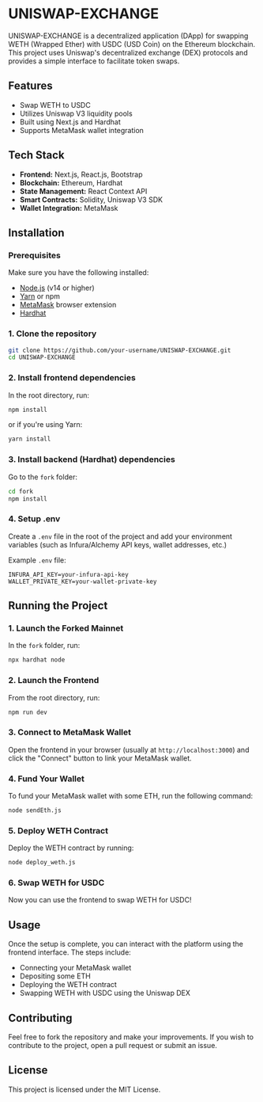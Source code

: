 # UNISWAP-EXCHANGE

UNISWAP-EXCHANGE is a decentralized application (DApp) for swapping WETH (Wrapped Ether) with USDC (USD Coin) on the Ethereum blockchain. This project uses Uniswap's decentralized exchange (DEX) protocols and provides a simple interface to facilitate token swaps.

## Features

- Swap WETH to USDC
- Utilizes Uniswap V3 liquidity pools
- Built using Next.js and Hardhat
- Supports MetaMask wallet integration

## Tech Stack

- **Frontend:** Next.js, React.js, Bootstrap
- **Blockchain:** Ethereum, Hardhat
- **State Management:** React Context API
- **Smart Contracts:** Solidity, Uniswap V3 SDK
- **Wallet Integration:** MetaMask

## Installation

### Prerequisites

Make sure you have the following installed:

- [Node.js](https://nodejs.org/) (v14 or higher)
- [Yarn](https://yarnpkg.com/) or npm
- [MetaMask](https://metamask.io/) browser extension
- [Hardhat](https://hardhat.org/)

### 1. Clone the repository

```bash
git clone https://github.com/your-username/UNISWAP-EXCHANGE.git
cd UNISWAP-EXCHANGE
```

### 2. Install frontend dependencies

In the root directory, run:

```bash
npm install
```

or if you're using Yarn:

```bash
yarn install
```

### 3. Install backend (Hardhat) dependencies

Go to the `fork` folder:

```bash
cd fork
npm install
```

### 4. Setup .env

Create a `.env` file in the root of the project and add your environment variables (such as Infura/Alchemy API keys, wallet addresses, etc.)

Example `.env` file:

```env
INFURA_API_KEY=your-infura-api-key
WALLET_PRIVATE_KEY=your-wallet-private-key
```

## Running the Project

### 1. Launch the Forked Mainnet

In the `fork` folder, run:

```bash
npx hardhat node
```

### 2. Launch the Frontend

From the root directory, run:

```bash
npm run dev
```

### 3. Connect to MetaMask Wallet

Open the frontend in your browser (usually at `http://localhost:3000`) and click the "Connect" button to link your MetaMask wallet.

### 4. Fund Your Wallet

To fund your MetaMask wallet with some ETH, run the following command:

```bash
node sendEth.js
```

### 5. Deploy WETH Contract

Deploy the WETH contract by running:

```bash
node deploy_weth.js
```

### 6. Swap WETH for USDC

Now you can use the frontend to swap WETH for USDC!

## Usage

Once the setup is complete, you can interact with the platform using the frontend interface. The steps include:

- Connecting your MetaMask wallet
- Depositing some ETH
- Deploying the WETH contract
- Swapping WETH with USDC using the Uniswap DEX

## Contributing

Feel free to fork the repository and make your improvements. If you wish to contribute to the project, open a pull request or submit an issue.

## License

This project is licensed under the MIT License.


